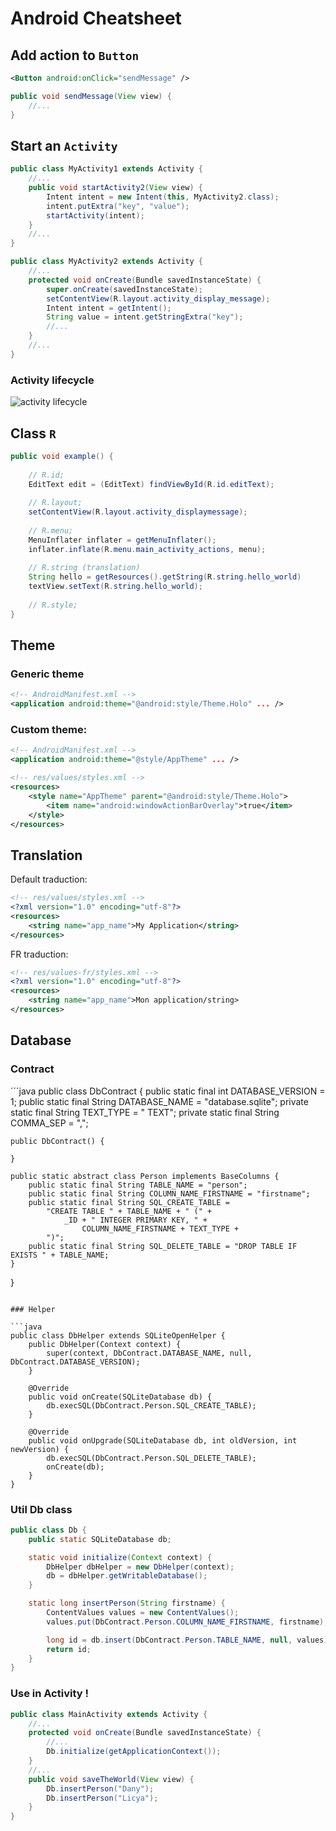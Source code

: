 Android Cheatsheet
==================

Add action to ``Button``
---------------------------

```xml
<Button android:onClick="sendMessage" />
```
```java
public void sendMessage(View view) {
    //...
}
```

Start an ``Activity``
-----------------

```java
public class MyActivity1 extends Activity {
    //...
    public void startActivity2(View view) {
        Intent intent = new Intent(this, MyActivity2.class);
        intent.putExtra("key", "value");
        startActivity(intent);
    }
    //...
}
```
```java
public class MyActivity2 extends Activity {
    //...
    protected void onCreate(Bundle savedInstanceState) {
        super.onCreate(savedInstanceState);
        setContentView(R.layout.activity_display_message);
        Intent intent = getIntent();
        String value = intent.getStringExtra("key");
        //...
    }
    //...
}
```

### Activity lifecycle

![activity lifecycle](https://developer.android.com/images/training/basics/basic-lifecycle-create.png)

Class ``R``
-----------

```java
public void example() {
    
    // R.id;
    EditText edit = (EditText) findViewById(R.id.editText);
    
    // R.layout;
    setContentView(R.layout.activity_displaymessage);
    
    // R.menu;
    MenuInflater inflater = getMenuInflater();
    inflater.inflate(R.menu.main_activity_actions, menu);
    
    // R.string (translation)
    String hello = getResources().getString(R.string.hello_world)
    textView.setText(R.string.hello_world);
    
    // R.style;
}
```

Theme
-----

### Generic theme

```xml
<!-- AndroidManifest.xml -->
<application android:theme="@android:style/Theme.Holo" ... />
```

### Custom theme:
```xml
<!-- AndroidManifest.xml -->
<application android:theme="@style/AppTheme" ... />
```
```xml
<!-- res/values/styles.xml -->
<resources>
    <style name="AppTheme" parent="@android:style/Theme.Holo">
        <item name="android:windowActionBarOverlay">true</item>
    </style>
</resources>
```

Translation
-----------

Default traduction:
```xml
<!-- res/values/styles.xml -->
<?xml version="1.0" encoding="utf-8"?>
<resources>
    <string name="app_name">My Application</string>
</resources>
```

FR traduction:
```xml
<!-- res/values-fr/styles.xml -->
<?xml version="1.0" encoding="utf-8"?>
<resources>
    <string name="app_name">Mon application/string>
</resources>
```

Database
--------

### Contract

´´´java
public class DbContract {
    public static final int DATABASE_VERSION = 1;
    public static final String DATABASE_NAME = "database.sqlite";
    private static final String TEXT_TYPE = " TEXT";
    private static final String COMMA_SEP = ",";
    
    public DbContract() {

    }
    
    public static abstract class Person implements BaseColumns {
        public static final String TABLE_NAME = "person";
        public static final String COLUMN_NAME_FIRSTNAME = "firstname";
        public static final String SQL_CREATE_TABLE =
            "CREATE TABLE " + TABLE_NAME + " (" +
                _ID + " INTEGER PRIMARY KEY, " +
                    COLUMN_NAME_FIRSTNAME + TEXT_TYPE +
            ")";
        public static final String SQL_DELETE_TABLE = "DROP TABLE IF EXISTS " + TABLE_NAME;
    }
}
```

### Helper

```java
public class DbHelper extends SQLiteOpenHelper {
    public DbHelper(Context context) {
        super(context, DbContract.DATABASE_NAME, null, DbContract.DATABASE_VERSION);
    }

    @Override
    public void onCreate(SQLiteDatabase db) {
        db.execSQL(DbContract.Person.SQL_CREATE_TABLE);
    }

    @Override
    public void onUpgrade(SQLiteDatabase db, int oldVersion, int newVersion) {
        db.execSQL(DbContract.Person.SQL_DELETE_TABLE);
        onCreate(db);
    }
}
```

### Util Db class

```java
public class Db {
    public static SQLiteDatabase db;

    static void initialize(Context context) {
        DbHelper dbHelper = new DbHelper(context);
        db = dbHelper.getWritableDatabase();
    }

    static long insertPerson(String firstname) {
        ContentValues values = new ContentValues();
        values.put(DbContract.Person.COLUMN_NAME_FIRSTNAME, firstname);

        long id = db.insert(DbContract.Person.TABLE_NAME, null, values);
        return id;
    }
}
```

### Use in Activity !

```java
public class MainActivity extends Activity {
    //...
    protected void onCreate(Bundle savedInstanceState) {
        //...
        Db.initialize(getApplicationContext());
    }
    //...
    public void saveTheWorld(View view) {
        Db.insertPerson("Dany");
        Db.insertPerson("Licya");
    }
}
```
